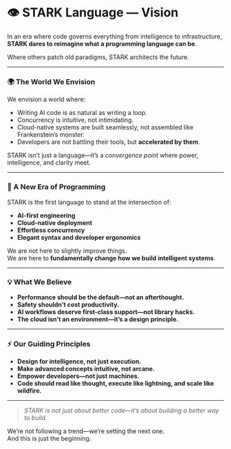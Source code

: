 # 👁️ STARK Language — Vision

In an era where code governs everything from intelligence to infrastructure, **STARK dares to reimagine what a programming language can be**.

Where others patch old paradigms, STARK architects the future.

---

### 🌍 The World We Envision

We envision a world where:
- Writing AI code is as natural as writing a loop.
- Concurrency is intuitive, not intimidating.
- Cloud-native systems are built seamlessly, not assembled like Frankenstein’s monster.
- Developers are not battling their tools, but **accelerated by them**.

STARK isn’t just a language—it’s a *convergence point* where power, intelligence, and clarity meet.

---

### 🚀 A New Era of Programming

STARK is the first language to stand at the intersection of:
- **AI-first engineering**
- **Cloud-native deployment**
- **Effortless concurrency**
- **Elegant syntax and developer ergonomics**

We are not here to slightly improve things.  
We are here to **fundamentally change how we build intelligent systems**.

---

### 💡 What We Believe

- **Performance should be the default—not an afterthought.**
- **Safety shouldn’t cost productivity.**
- **AI workflows deserve first-class support—not library hacks.**
- **The cloud isn’t an environment—it’s a design principle.**

---

### ⚡ Our Guiding Principles

- **Design for intelligence, not just execution.**
- **Make advanced concepts intuitive, not arcane.**
- **Empower developers—not just machines.**
- **Code should read like thought, execute like lightning, and scale like wildfire.**

---

> *STARK is not just about better code—it’s about building a better way to build.*

We’re not following a trend—we’re setting the next one.  
And this is just the beginning.

